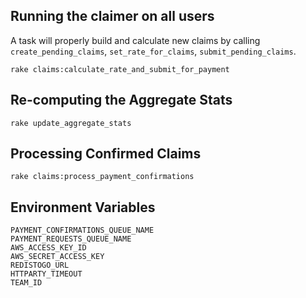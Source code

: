 ## Running the claimer on all users

A task will properly build and calculate new claims by calling `create_pending_claims`, `set_rate_for_claims`, `submit_pending_claims`.

    rake claims:calculate_rate_and_submit_for_payment

## Re-computing the Aggregate Stats

    rake update_aggregate_stats

## Processing Confirmed Claims

    rake claims:process_payment_confirmations

## Environment Variables

    PAYMENT_CONFIRMATIONS_QUEUE_NAME
    PAYMENT_REQUESTS_QUEUE_NAME
    AWS_ACCESS_KEY_ID
    AWS_SECRET_ACCESS_KEY
    REDISTOGO_URL
    HTTPARTY_TIMEOUT
    TEAM_ID
